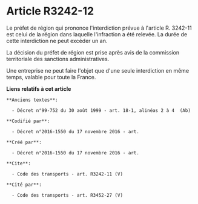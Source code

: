 # Article R3242-12

Le préfet de région qui prononce l'interdiction prévue à l'article R. 3242-11 est celui de la région dans laquelle
l'infraction a été relevée. La durée de cette interdiction ne peut excéder un an. 

La décision du préfet de région est prise après avis de la commission territoriale des sanctions administratives. 

Une entreprise ne peut faire l'objet que d'une seule interdiction en même temps, valable pour toute la France.

**Liens relatifs à cet article**

	**Anciens textes**:

	  - Décret n°99-752 du 30 août 1999 - art. 18-1, alinéas 2 à 4  (Ab)

	**Codifié par**:

	  - Décret n°2016-1550 du 17 novembre 2016 - art.

	**Créé par**:

	  - Décret n°2016-1550 du 17 novembre 2016 - art.

	**Cite**:

	  - Code des transports - art. R3242-11 (V)

	**Cité par**:

	  - Code des transports - art. R3452-27 (V)
